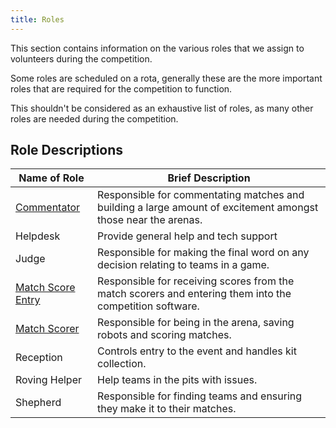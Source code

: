 ```yaml
---
title: Roles
---
```


This section contains information on the various roles that we assign to volunteers during the competition.

Some roles are scheduled on a rota, generally these are the more important roles that are required for the competition to function.

This shouldn't be considered as an exhaustive list of roles, as many other roles are needed during the competition.

## Role Descriptions

| Name of Role      | Brief Description                                            |
| ----------------- | ------------------------------------------------------------ |
| [Commentator](commentator)       | Responsible for commentating matches and building a large amount of excitement amongst those near the arenas. |
| Helpdesk          | Provide general help and tech support                        |
| Judge             | Responsible for making the final word on any decision relating to teams in a game. |
| [Match Score Entry](match-score-entry) | Responsible for receiving scores from the match scorers and entering them into the competition software. |
| [Match Scorer](match-scorer)      | Responsible for being in the arena, saving robots and scoring matches. |
| Reception         | Controls entry to the event and handles kit collection.      |
| Roving Helper     | Help teams in the pits with issues.                          |
| Shepherd          | Responsible for finding teams and ensuring they make it to their matches. |
